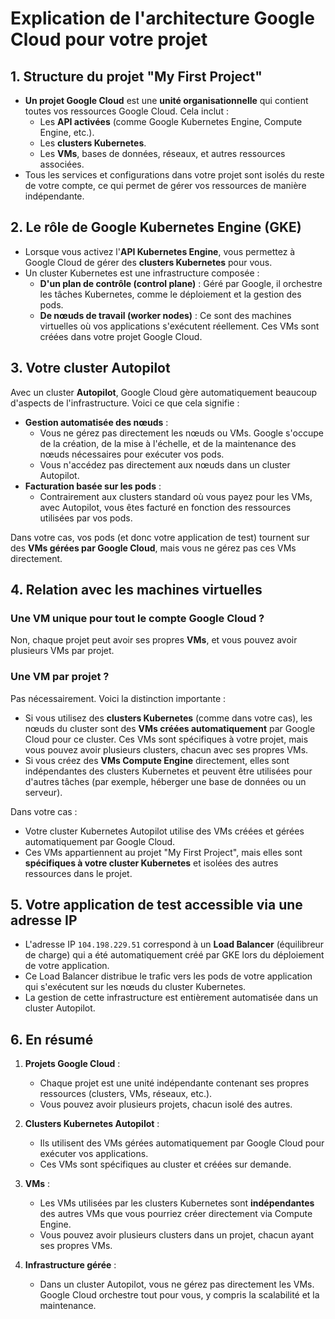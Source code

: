 # Explication de l'architecture Google Cloud pour votre projet

## 1. Structure du projet "My First Project"
- **Un projet Google Cloud** est une **unité organisationnelle** qui contient toutes vos ressources Google Cloud. Cela inclut :
  - Les **API activées** (comme Google Kubernetes Engine, Compute Engine, etc.).
  - Les **clusters Kubernetes**.
  - Les **VMs**, bases de données, réseaux, et autres ressources associées.
- Tous les services et configurations dans votre projet sont isolés du reste de votre compte, ce qui permet de gérer vos ressources de manière indépendante.

## 2. Le rôle de Google Kubernetes Engine (GKE)
- Lorsque vous activez l'**API Kubernetes Engine**, vous permettez à Google Cloud de gérer des **clusters Kubernetes** pour vous.
- Un cluster Kubernetes est une infrastructure composée :
  - **D'un plan de contrôle (control plane)** : Géré par Google, il orchestre les tâches Kubernetes, comme le déploiement et la gestion des pods.
  - **De nœuds de travail (worker nodes)** : Ce sont des machines virtuelles où vos applications s'exécutent réellement. Ces VMs sont créées dans votre projet Google Cloud.

## 3. Votre cluster Autopilot
Avec un cluster **Autopilot**, Google Cloud gère automatiquement beaucoup d'aspects de l'infrastructure. Voici ce que cela signifie :
- **Gestion automatisée des nœuds** :
  - Vous ne gérez pas directement les nœuds ou VMs. Google s'occupe de la création, de la mise à l'échelle, et de la maintenance des nœuds nécessaires pour exécuter vos pods.
  - Vous n'accédez pas directement aux nœuds dans un cluster Autopilot.
- **Facturation basée sur les pods** :
  - Contrairement aux clusters standard où vous payez pour les VMs, avec Autopilot, vous êtes facturé en fonction des ressources utilisées par vos pods.

Dans votre cas, vos pods (et donc votre application de test) tournent sur des **VMs gérées par Google Cloud**, mais vous ne gérez pas ces VMs directement.

## 4. Relation avec les machines virtuelles
### Une VM unique pour tout le compte Google Cloud ?
Non, chaque projet peut avoir ses propres **VMs**, et vous pouvez avoir plusieurs VMs par projet.

### Une VM par projet ?
Pas nécessairement. Voici la distinction importante :
- Si vous utilisez des **clusters Kubernetes** (comme dans votre cas), les nœuds du cluster sont des **VMs créées automatiquement** par Google Cloud pour ce cluster. Ces VMs sont spécifiques à votre projet, mais vous pouvez avoir plusieurs clusters, chacun avec ses propres VMs.
- Si vous créez des **VMs Compute Engine** directement, elles sont indépendantes des clusters Kubernetes et peuvent être utilisées pour d'autres tâches (par exemple, héberger une base de données ou un serveur).

Dans votre cas :
- Votre cluster Kubernetes Autopilot utilise des VMs créées et gérées automatiquement par Google Cloud.
- Ces VMs appartiennent au projet "My First Project", mais elles sont **spécifiques à votre cluster Kubernetes** et isolées des autres ressources dans le projet.

## 5. Votre application de test accessible via une adresse IP
- L'adresse IP `104.198.229.51` correspond à un **Load Balancer** (équilibreur de charge) qui a été automatiquement créé par GKE lors du déploiement de votre application.
- Ce Load Balancer distribue le trafic vers les pods de votre application qui s'exécutent sur les nœuds du cluster Kubernetes.
- La gestion de cette infrastructure est entièrement automatisée dans un cluster Autopilot.

## 6. En résumé
1. **Projets Google Cloud** :
   - Chaque projet est une unité indépendante contenant ses propres ressources (clusters, VMs, réseaux, etc.).
   - Vous pouvez avoir plusieurs projets, chacun isolé des autres.

2. **Clusters Kubernetes Autopilot** :
   - Ils utilisent des VMs gérées automatiquement par Google Cloud pour exécuter vos applications.
   - Ces VMs sont spécifiques au cluster et créées sur demande.

3. **VMs** :
   - Les VMs utilisées par les clusters Kubernetes sont **indépendantes** des autres VMs que vous pourriez créer directement via Compute Engine.
   - Vous pouvez avoir plusieurs clusters dans un projet, chacun ayant ses propres VMs.

4. **Infrastructure gérée** :
   - Dans un cluster Autopilot, vous ne gérez pas directement les VMs. Google Cloud orchestre tout pour vous, y compris la scalabilité et la maintenance.

